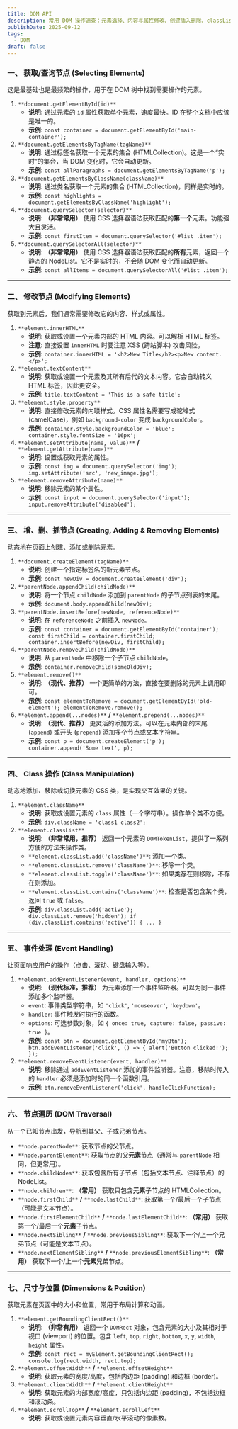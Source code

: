 ```yaml
---
title: DOM API
description: 常用 DOM 操作速查：元素选择、内容与属性修改、创建插入删除、classList、事件绑定、节点遍历与尺寸位置获取等。
publishDate: 2025-09-12
tags:
  - DOM
draft: false
---
```


  
  
### 一、 获取/查询节点 (Selecting Elements)
这是最基础也是最频繁的操作，用于在 DOM 树中找到需要操作的元素。
1. `**document.getElementById(id)**`
    - **说明**: 通过元素的 `id` 属性获取单个元素，速度最快。ID 在整个文档中应该是唯一的。
    - **示例**: `const container = document.getElementById('main-container');`
2. `**document.getElementsByTagName(tagName)**`
    - **说明**: 通过标签名获取一个元素的集合 (HTMLCollection)。这是一个“实时”的集合，当 DOM 变化时，它会自动更新。
    - **示例**: `const allParagraphs = document.getElementsByTagName('p');`
3. `**document.getElementsByClassName(className)**`
    - **说明**: 通过类名获取一个元素的集合 (HTMLCollection)，同样是实时的。
    - **示例**: `const highlights = document.getElementsByClassName('highlight');`
4. `**document.querySelector(selector)**`
    - **说明**: **（非常常用）** 使用 CSS 选择器语法获取匹配的**第一个**元素。功能强大且灵活。
    - **示例**: `const firstItem = document.querySelector('#list .item');`
5. `**document.querySelectorAll(selector)**`
    - **说明**: **（非常常用）** 使用 CSS 选择器语法获取匹配的**所有**元素，返回一个静态的 NodeList。它不是实时的，不会随 DOM 变化而自动更新。
    - **示例**: `const allItems = document.querySelectorAll('#list .item');`
---
### 二、 修改节点 (Modifying Elements)
获取到元素后，我们通常需要修改它的内容、样式或属性。
1. `**element.innerHTML**`
    - **说明**: 获取或设置一个元素内部的 HTML 内容。可以解析 HTML 标签。
    - **注意**: 直接设置 `innerHTML` 时要注意 XSS (跨站脚本) 攻击风险。
    - **示例**: `container.innerHTML = '<h2>New Title</h2><p>New content.</p>';`
2. `**element.textContent**`
    - **说明**: 获取或设置一个元素及其所有后代的文本内容。它会自动转义 HTML 标签，因此更安全。
    - **示例**: `title.textContent = 'This is a safe title';`
3. `**element.style.property**`
    - **说明**: 直接修改元素的内联样式。CSS 属性名需要写成驼峰式 (camelCase)，例如 `background-color` 变成 `backgroundColor`。
    - **示例**: `container.style.backgroundColor = 'blue'; container.style.fontSize = '16px';`
4. `**element.setAttribute(name, value)**` **/** `**element.getAttribute(name)**`
    - **说明**: 设置或获取元素的属性。
    - **示例**: `const img = document.querySelector('img'); img.setAttribute('src', 'new_image.jpg');`
5. `**element.removeAttribute(name)**`
    - **说明**: 移除元素的某个属性。
    - **示例**: `const input = document.querySelector('input'); input.removeAttribute('disabled');`
---
### 三、 增、删、插节点 (Creating, Adding & Removing Elements)
动态地在页面上创建、添加或删除元素。
1. `**document.createElement(tagName)**`
    - **说明**: 创建一个指定标签名的新元素节点。
    - **示例**: `const newDiv = document.createElement('div');`
2. `**parentNode.appendChild(childNode)**`
    - **说明**: 将一个节点 `childNode` 添加到 `parentNode` 的子节点列表的末尾。
    - **示例**: `document.body.appendChild(newDiv);`
3. `**parentNode.insertBefore(newNode, referenceNode)**`
    - **说明**: 在 `referenceNode` 之前插入 `newNode`。
    - **示例**: `const container = document.getElementById('container'); const firstChild = container.firstChild; container.insertBefore(newDiv, firstChild);`
4. `**parentNode.removeChild(childNode)**`
    - **说明**: 从 `parentNode` 中移除一个子节点 `childNode`。
    - **示例**: `container.removeChild(someOldDiv);`
5. `**element.remove()**`
    - **说明**: **（现代、推荐）** 一个更简单的方法，直接在要删除的元素上调用即可。
    - **示例**: `const elementToRemove = document.getElementById('old-element'); elementToRemove.remove();`
6. `**element.append(...nodes)**` **/** `**element.prepend(...nodes)**`
    - **说明**: **（现代、推荐）** 更灵活的添加方法。可以在元素内部的末尾 (`append`) 或开头 (`prepend`) 添加多个节点或文本字符串。
    - **示例**: `const p = document.createElement('p'); container.append('Some text', p);`
---
### 四、 Class 操作 (Class Manipulation)
动态地添加、移除或切换元素的 CSS 类，是实现交互效果的关键。
1. `**element.className**`
    - **说明**: 获取或设置元素的 `class` 属性（一个字符串）。操作单个类不方便。
    - **示例**: `div.className = 'class1 class2';`
2. `**element.classList**`
    - **说明**: **（非常常用，推荐）** 返回一个元素的 `DOMTokenList`，提供了一系列方便的方法来操作类。
    - `**element.classList.add('className')**`: 添加一个类。
    - `**element.classList.remove('className')**`: 移除一个类。
    - `**element.classList.toggle('className')**`: 如果类存在则移除，不存在则添加。
    - `**element.classList.contains('className')**`: 检查是否包含某个类，返回 `true` 或 `false`。
    - **示例**: `div.classList.add('active'); div.classList.remove('hidden'); if (div.classList.contains('active')) { ... }`
---
### 五、 事件处理 (Event Handling)
让页面响应用户的操作（点击、滚动、键盘输入等）。
1. `**element.addEventListener(event, handler, options)**`
    - **说明**: **（现代标准，推荐）** 为元素添加一个事件监听器。可以为同一事件添加多个监听器。
    - `event`: 事件类型字符串，如 `'click'`, `'mouseover'`, `'keydown'`。
    - `handler`: 事件触发时执行的函数。
    - `options`: 可选参数对象，如 `{ once: true, capture: false, passive: true }`。
    - **示例**: `const btn = document.getElementById('myBtn'); btn.addEventListener('click', () => { alert('Button clicked!'); });`
2. `**element.removeEventListener(event, handler)**`
    - **说明**: 移除通过 `addEventListener` 添加的事件监听器。注意，移除时传入的 `handler` 必须是添加时的同一个函数引用。
    - **示例**: `btn.removeEventListener('click', handleClickFunction);`
---
### 六、 节点遍历 (DOM Traversal)
从一个已知节点出发，导航到其父、子或兄弟节点。
- `**node.parentNode**`: 获取节点的父节点。
- `**node.parentElement**`: 获取节点的父**元素**节点（通常与 `parentNode` 相同，但更常用）。
- `**node.childNodes**`: 获取包含所有子节点（包括文本节点、注释节点）的 NodeList。
- `**node.children**`: **（常用）** 获取只包含**元素**子节点的 HTMLCollection。
- `**node.firstChild**` **/** `**node.lastChild**`: 获取第一个/最后一个子节点（可能是文本节点）。
- `**node.firstElementChild**` **/** `**node.lastElementChild**`: **（常用）** 获取第一个/最后一个**元素**子节点。
- `**node.nextSibling**` **/** `**node.previousSibling**`: 获取下一个/上一个兄弟节点（可能是文本节点）。
- `**node.nextElementSibling**` **/** `**node.previousElementSibling**`: **（常用）** 获取下一个/上一个**元素**兄弟节点。
---
### 七、 尺寸与位置 (Dimensions & Position)
获取元素在页面中的大小和位置，常用于布局计算和动画。
1. `**element.getBoundingClientRect()**`
    - **说明**: **（非常有用）** 返回一个 `DOMRect` 对象，包含元素的大小及其相对于视口 (viewport) 的位置。包含 `left`, `top`, `right`, `bottom`, `x`, `y`, `width`, `height` 属性。
    - **示例**: `const rect = myElement.getBoundingClientRect(); console.log(rect.width, rect.top);`
2. `**element.offsetWidth**` **/** `**element.offsetHeight**`
    - **说明**: 获取元素的宽度/高度，包括内边距 (padding) 和边框 (border)。
3. `**element.clientWidth**` **/** `**element.clientHeight**`
    - **说明**: 获取元素的内部宽度/高度，只包括内边距 (padding)，不包括边框和滚动条。
4. `**element.scrollTop**` **/** `**element.scrollLeft**`
    - **说明**: 获取或设置元素内容垂直/水平滚动的像素数。
